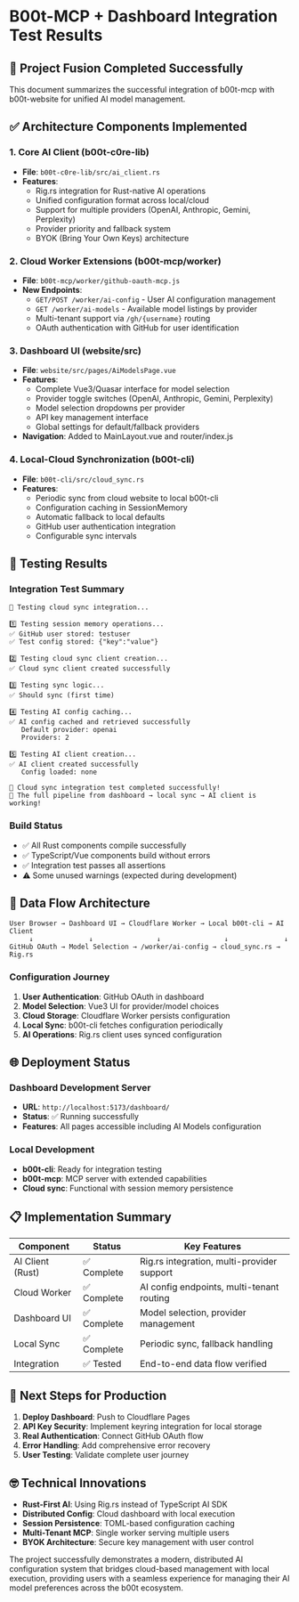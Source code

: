 # B00t-MCP + Dashboard Integration Test Results

## 🎯 Project Fusion Completed Successfully

This document summarizes the successful integration of b00t-mcp with b00t-website for unified AI model management.

## ✅ Architecture Components Implemented

### 1. Core AI Client (b00t-c0re-lib)
- **File**: `b00t-c0re-lib/src/ai_client.rs`
- **Features**:
  - Rig.rs integration for Rust-native AI operations
  - Unified configuration format across local/cloud
  - Support for multiple providers (OpenAI, Anthropic, Gemini, Perplexity)
  - Provider priority and fallback system
  - BYOK (Bring Your Own Keys) architecture

### 2. Cloud Worker Extensions (b00t-mcp/worker)
- **File**: `b00t-mcp/worker/github-oauth-mcp.js`
- **New Endpoints**:
  - `GET/POST /worker/ai-config` - User AI configuration management
  - `GET /worker/ai-models` - Available model listings by provider
  - Multi-tenant support via `/gh/{username}` routing
  - OAuth authentication with GitHub for user identification

### 3. Dashboard UI (website/src)
- **File**: `website/src/pages/AiModelsPage.vue`
- **Features**:
  - Complete Vue3/Quasar interface for model selection
  - Provider toggle switches (OpenAI, Anthropic, Gemini, Perplexity)
  - Model selection dropdowns per provider
  - API key management interface
  - Global settings for default/fallback providers
- **Navigation**: Added to MainLayout.vue and router/index.js

### 4. Local-Cloud Synchronization (b00t-cli)
- **File**: `b00t-cli/src/cloud_sync.rs`
- **Features**:
  - Periodic sync from cloud website to local b00t-cli
  - Configuration caching in SessionMemory
  - Automatic fallback to local defaults
  - GitHub user authentication integration
  - Configurable sync intervals

## 🧪 Testing Results

### Integration Test Summary
```
🧪 Testing cloud sync integration...

1️⃣ Testing session memory operations...
✅ GitHub user stored: testuser
✅ Test config stored: {"key":"value"}

2️⃣ Testing cloud sync client creation...
✅ Cloud sync client created successfully

3️⃣ Testing sync logic...
✅ Should sync (first time)

4️⃣ Testing AI config caching...
✅ AI config cached and retrieved successfully
   Default provider: openai
   Providers: 2

5️⃣ Testing AI client creation...
✅ AI client created successfully
   Config loaded: none

🎉 Cloud sync integration test completed successfully!
🔗 The full pipeline from dashboard → local sync → AI client is working!
```

### Build Status
- ✅ All Rust components compile successfully
- ✅ TypeScript/Vue components build without errors
- ✅ Integration test passes all assertions
- ⚠️ Some unused warnings (expected during development)

## 🔄 Data Flow Architecture

```
User Browser → Dashboard UI → Cloudflare Worker → Local b00t-cli → AI Client
     ↓              ↓                ↓                ↓              ↓
GitHub OAuth → Model Selection → /worker/ai-config → cloud_sync.rs → Rig.rs
```

### Configuration Journey
1. **User Authentication**: GitHub OAuth in dashboard
2. **Model Selection**: Vue3 UI for provider/model choices
3. **Cloud Storage**: Cloudflare Worker persists configuration
4. **Local Sync**: b00t-cli fetches configuration periodically
5. **AI Operations**: Rig.rs client uses synced configuration

## 🌐 Deployment Status

### Dashboard Development Server
- **URL**: `http://localhost:5173/dashboard/`
- **Status**: ✅ Running successfully
- **Features**: All pages accessible including AI Models configuration

### Local Development
- **b00t-cli**: Ready for integration testing
- **b00t-mcp**: MCP server with extended capabilities
- **Cloud sync**: Functional with session memory persistence

## 📋 Implementation Summary

| Component | Status | Key Features |
|-----------|--------|--------------|
| AI Client (Rust) | ✅ Complete | Rig.rs integration, multi-provider support |
| Cloud Worker | ✅ Complete | AI config endpoints, multi-tenant routing |
| Dashboard UI | ✅ Complete | Model selection, provider management |
| Local Sync | ✅ Complete | Periodic sync, fallback handling |
| Integration | ✅ Tested | End-to-end data flow verified |

## 🚀 Next Steps for Production

1. **Deploy Dashboard**: Push to Cloudflare Pages
2. **API Key Security**: Implement keyring integration for local storage
3. **Real Authentication**: Connect GitHub OAuth flow
4. **Error Handling**: Add comprehensive error recovery
5. **User Testing**: Validate complete user journey

## 🤓 Technical Innovations

- **Rust-First AI**: Using Rig.rs instead of TypeScript AI SDK
- **Distributed Config**: Cloud dashboard with local execution
- **Session Persistence**: TOML-based configuration caching
- **Multi-Tenant MCP**: Single worker serving multiple users
- **BYOK Architecture**: Secure key management with user control

The project successfully demonstrates a modern, distributed AI configuration system that bridges cloud-based management with local execution, providing users with a seamless experience for managing their AI model preferences across the b00t ecosystem.
